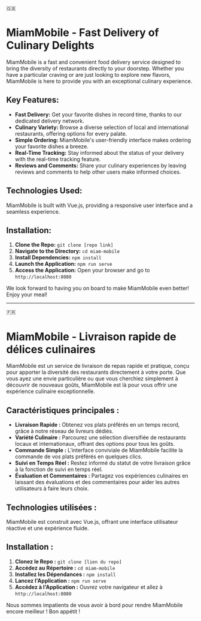 🇬🇧 
# MiamMobile - Fast Delivery of Culinary Delights

MiamMobile is a fast and convenient food delivery service designed to bring the diversity of restaurants directly to your doorstep. Whether you have a particular craving or are just looking to explore new flavors, MiamMobile is here to provide you with an exceptional culinary experience.

## Key Features:

- **Fast Delivery:** Get your favorite dishes in record time, thanks to our dedicated delivery network.
- **Culinary Variety:** Browse a diverse selection of local and international restaurants, offering options for every palate.
- **Simple Ordering:** MiamMobile's user-friendly interface makes ordering your favorite dishes a breeze.
- **Real-Time Tracking:** Stay informed about the status of your delivery with the real-time tracking feature.
- **Reviews and Comments:** Share your culinary experiences by leaving reviews and comments to help other users make informed choices.

## Technologies Used:

MiamMobile is built with Vue.js, providing a responsive user interface and a seamless experience.

## Installation:

1. **Clone the Repo:** `git clone [repo link]`
2. **Navigate to the Directory:** `cd miam-mobile`
3. **Install Dependencies:** `npm install`
4. **Launch the Application:** `npm run serve`
5. **Access the Application:** Open your browser and go to `http://localhost:8080`

We look forward to having you on board to make MiamMobile even better! Enjoy your meal!

---

🇫🇷
# MiamMobile - Livraison rapide de délices culinaires

MiamMobile est un service de livraison de repas rapide et pratique, conçu pour apporter la diversité des restaurants directement à votre porte. Que vous ayez une envie particulière ou que vous cherchiez simplement à découvrir de nouveaux goûts, MiamMobile est là pour vous offrir une expérience culinaire exceptionnelle.

## Caractéristiques principales :

- **Livraison Rapide :** Obtenez vos plats préférés en un temps record, grâce à notre réseau de livreurs dédiés.
- **Variété Culinaire :** Parcourez une sélection diversifiée de restaurants locaux et internationaux, offrant des options pour tous les goûts.
- **Commande Simple :** L'interface conviviale de MiamMobile facilite la commande de vos plats préférés en quelques clics.
- **Suivi en Temps Réel :** Restez informé du statut de votre livraison grâce à la fonction de suivi en temps réel.
- **Évaluation et Commentaires :** Partagez vos expériences culinaires en laissant des évaluations et des commentaires pour aider les autres utilisateurs à faire leurs choix.

## Technologies utilisées :

MiamMobile est construit avec Vue.js, offrant une interface utilisateur réactive et une expérience fluide.

## Installation :

1. **Clonez le Repo :** `git clone [lien du repo]`
2. **Accédez au Répertoire :** `cd miam-mobile`
3. **Installez les Dépendances :** `npm install`
4. **Lancez l'Application :** `npm run serve`
5. **Accédez à l'Application :** Ouvrez votre navigateur et allez à `http://localhost:8080`

Nous sommes impatients de vous avoir à bord pour rendre MiamMobile encore meilleur ! Bon appétit !
